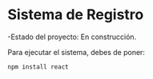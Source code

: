 <h1> Sistema de Registro </h1>

-Estado del proyecto: En construcción. 

Para ejecutar el sistema, debes de poner:

```npm install react```
